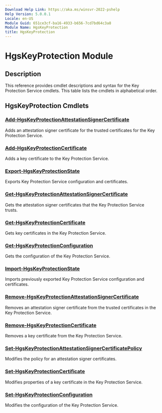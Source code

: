 ```yaml
---
Download Help Link: https://aka.ms/winsvr-2022-pshelp
Help Version: 5.0.0.1
Locale: en-US
Module Guid: 651ce3cf-ba16-4933-b656-7cd7bd64c3a8
Module Name: HgsKeyProtection
title: HgsKeyProtection
---
```


# HgsKeyProtection Module
## Description
This reference provides cmdlet descriptions and syntax for the Key Protection Service cmdlets. This table lists the cmdlets in alphabetical order.

## HgsKeyProtection Cmdlets
### [Add-HgsKeyProtectionAttestationSignerCertificate](Add-HgsKeyProtectionAttestationSignerCertificate.md)
Adds an attestation signer certificate for the trusted certificates for the Key Protection Service.

### [Add-HgsKeyProtectionCertificate](Add-HgsKeyProtectionCertificate.md)
Adds a key certificate to the Key Protection Service.

### [Export-HgsKeyProtectionState](Export-HgsKeyProtectionState.md)
Exports Key Protection Service configuration and certificates.

### [Get-HgsKeyProtectionAttestationSignerCertificate](Get-HgsKeyProtectionAttestationSignerCertificate.md)
Gets the attestation signer certificates that the Key Protection Service trusts.

### [Get-HgsKeyProtectionCertificate](Get-HgsKeyProtectionCertificate.md)
Gets key certificates in the Key Protection Service.

### [Get-HgsKeyProtectionConfiguration](Get-HgsKeyProtectionConfiguration.md)
Gets the configuration of the Key Protection Service.

### [Import-HgsKeyProtectionState](Import-HgsKeyProtectionState.md)
Imports previously exported Key Protection Service configuration and certificates.

### [Remove-HgsKeyProtectionAttestationSignerCertificate](Remove-HgsKeyProtectionAttestationSignerCertificate.md)
Removes an attestation signer certificate from the trusted certificates in the Key Protection Service.

### [Remove-HgsKeyProtectionCertificate](Remove-HgsKeyProtectionCertificate.md)
Removes a key certificate from the Key Protection Service.

### [Set-HgsKeyProtectionAttestationSignerCertificatePolicy](Set-HgsKeyProtectionAttestationSignerCertificatePolicy.md)
Modifies the policy for an attestation signer certificates.

### [Set-HgsKeyProtectionCertificate](Set-HgsKeyProtectionCertificate.md)
Modifies properties of a key certificate in the Key Protection Service.

### [Set-HgsKeyProtectionConfiguration](Set-HgsKeyProtectionConfiguration.md)
Modifies the configuration of the Key Protection Service.

